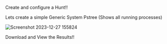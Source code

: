 Create and configure a Hunt!!

Lets create a simple Generic System Pstree (Shows all running processes) 



![Screenshot 2023-12-27 155824](https://github.com/hetp1/Cyber-Tools/assets/108355131/faae316b-9b04-416b-8739-a13a8dc7e711)



Download and View the Results!!
